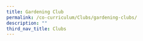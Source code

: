 ```yaml
---
title: Gardening Club
permalink: /co-curriculum/Clubs/gardening-clubs/
description: ""
third_nav_title: Clubs
---
```

